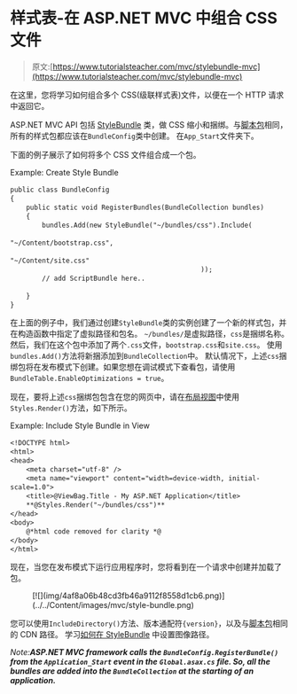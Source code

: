 # 样式表-在 ASP.NET MVC 中组合 CSS 文件

> 原文:[https://www.tutorialsteacher.com/mvc/stylebundle-mvc](https://www.tutorialsteacher.com/mvc/stylebundle-mvc)

在这里，您将学习如何组合多个 CSS(级联样式表)文件，以便在一个 HTTP 请求中返回它。

ASP.NET MVC API 包括 [StyleBundle](https://docs.microsoft.com/en-us/previous-versions/aspnet/jj646585(v=vs.110)) 类，做 CSS 缩小和捆绑。与[脚本包](/mvc/scriptbundle-mvc)相同，所有的样式包都应该在`BundleConfig`类中创建。 在`App_Start`文件夹下。

下面的例子展示了如何将多个 CSS 文件组合成一个包。

Example: Create Style Bundle 

```
public class BundleConfig
{
    public static void RegisterBundles(BundleCollection bundles)
    {            
        bundles.Add(new StyleBundle("~/bundles/css").Include(
                                                    "~/Content/bootstrap.css",
                                                    "~/Content/site.css"
                                                ));
        // add ScriptBundle here..  

    }
} 
```

在上面的例子中，我们通过创建`StyleBundle`类的实例创建了一个新的样式包，并在构造函数中指定了虚拟路径和包名。 `~/bundles/`是虚拟路径，`css`是捆绑名称。 然后，我们在这个包中添加了两个`.css`文件，`bootstrap.css`和`site.css`。 使用`bundles.Add()`方法将新捆添加到`BundleCollection`中。 默认情况下，上述`css`捆绑包将在发布模式下创建。如果您想在调试模式下查看包，请使用`BundleTable.EnableOptimizations = true`。

现在，要将上述`css`捆绑包包含在您的网页中，请在[布局视图](/mvc/layout-view-in-asp.net-mvc)中使用`Styles.Render()`方法，如下所示。

Example: Include Style Bundle in View 

```
<!DOCTYPE html>
<html>
<head>
    <meta charset="utf-8" />
    <meta name="viewport" content="width=device-width, initial-scale=1.0">
    <title>@ViewBag.Title - My ASP.NET Application</title>
    **@Styles.Render("~/bundles/css")**
</head>
<body>
    @*html code removed for clarity *@
</body>
</html> 
```

现在，当您在发布模式下运行应用程序时，您将看到在一个请求中创建并加载了包。

<figure>[![](img/4af8a06b48cd3fb46a9112f8558d1cb6.png)](../../Content/images/mvc/style-bundle.png) </figure>

您可以使用`IncludeDirectory()`方法、版本通配符`{version}`，以及与[脚本包](/mvc/scriptbundle-mvc)相同的 CDN 路径。 学习[如何在 StyleBundle](/articles/how-to-set-image-path-in-style-bundle) 中设置图像路径。

*Note:**ASP.NET MVC framework calls the `BundleConfig.RegisterBundle()` from the `Application_Start` event in the `Global.asax.cs` file. So, all the bundles are added into the `BundleCollection` at the starting of an application.***